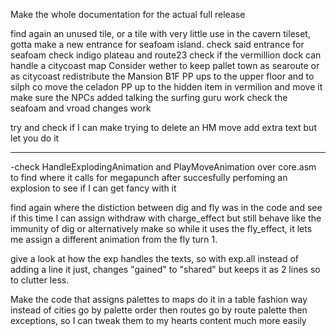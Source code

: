 Make the whole documentation for the actual full release

find again an unused tile, or a tile with very little use in the cavern tileset, gotta make a new entrance for seafoam island.
check said entrance for seafoam
check indigo plateau and route23
check if the vermillion dock can handle a citycoast map
Consider wether to keep pallet town as searoute or as citycoast
redistribute the Mansion B1F PP ups to the upper floor and to silph co
move the celadon PP up to the hidden item in vermilion and move it
make sure the NPCs added talking the surfing guru work
check the seafoam and vroad changes work


try and check if I can make trying to delete an HM move add extra text but let you do it
_________________________________________________________________________



-check HandleExplodingAnimation and PlayMoveAnimation over core.asm to find where it calls for megapunch after succesfully perfoming an explosion to see if I can get fancy with it


find again where the distiction between dig and fly was in the code and see if this time I can assign withdraw with charge_effect but still behave like the immunity of dig
or alternatively make so while it uses the fly_effect, it lets me assign a different animation from the fly turn 1.


give a look at how the exp handles the texts, so with exp.all instead of adding a line it just, changes "gained" to "shared" but keeps it as 2 lines so to clutter less.


Make the code that assigns palettes to maps do it in a table fashion way instead of cities go by palette order then routes go by route palette then exceptions, so I can tweak them to my hearts content much more easily



